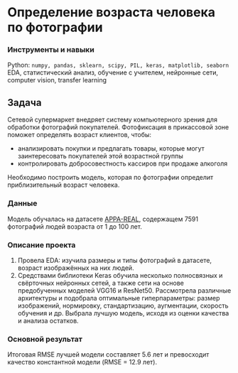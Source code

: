 # Определение возраста человека по фотографии

### Инструменты и навыки
Python: `numpy, pandas, sklearn, scipy, PIL, keras, matplotlib, seaborn`  
EDA, статистический анализ, обучение с учителем, нейронные сети, computer vision, transfer learning

## Задача
Сетевой супермаркет внедряет систему компьютерного зрения для обработки фотографий покупателей. Фотофиксация в прикассовой зоне поможет определять возраст клиентов, чтобы:
* анализировать покупки и предлагать товары, которые могут заинтересовать покупателей этой возрастной группы
* контролировать добросовестность кассиров при продаже алкоголя

Необходимо построить модель, которая по фотографии определит приблизительный возраст человека. 

### Данные
Модель обучалась на датасете [APPA-REAL](http://chalearnlap.cvc.uab.es/dataset/26/description/), содержащем 7591 фотографий людей возраста от 1 до 100 лет.

### Описание проекта
1. Провела EDA: изучила размеры и типы фотографий в датасете, возраст изображённых на них людей. 
2. Средствами библиотеки Keras обучила несколько полносвязных и свёрточных нейронных сетей, а также сети на основе предобученных моделей VGG16 и ResNet50. Рассмотрела различные архитектуры и подобрала оптимальные гиперпараметры: размер изображений, нормировку, стандартизацию, аугментации, скорость обучения и др. Выбрала лучшую модель, исходя из оценки качества и анализа остатков.

### Основной результат
Итоговая RMSE лучшей модели составляет 5.6 лет и превосходит качество константной модели (RMSE = 12.9 лет).
